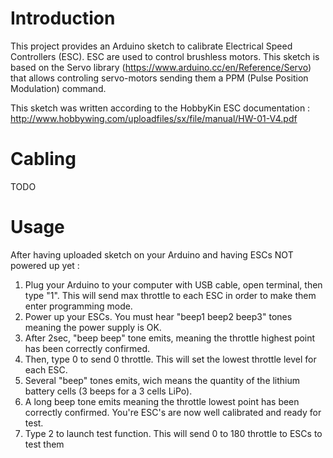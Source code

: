 # Introduction
This project provides an Arduino sketch to calibrate Electrical Speed Controllers (ESC).
ESC are used to control brushless motors.
This sketch is based on the Servo library (https://www.arduino.cc/en/Reference/Servo) that allows controling servo-motors sending them a PPM (Pulse Position Modulation) command.

This sketch was written according to the HobbyKin ESC documentation : http://www.hobbywing.com/uploadfiles/sx/file/manual/HW-01-V4.pdf

# Cabling
TODO

# Usage
After having uploaded sketch on your Arduino and having ESCs NOT powered up yet :

1. Plug your Arduino to your computer with USB cable, open terminal, then type "1".
This will send max throttle to each ESC in order to make them enter programming mode.
2. Power up your ESCs. You must hear "beep1 beep2 beep3" tones meaning the power supply is OK.
3. After 2sec, "beep beep" tone emits, meaning the throttle highest point has been correctly confirmed.
4. Then, type 0 to send 0 throttle. This will set the lowest throttle level for each ESC.
5. Several "beep" tones emits, wich means the quantity of the lithium battery cells (3 beeps for a 3 cells LiPo).
6. A long beep tone emits meaning the throttle lowest point has been correctly confirmed.
You're ESC's are now well calibrated and ready for test.
7. Type 2 to launch test function. This will send 0 to 180 throttle to ESCs to test them
